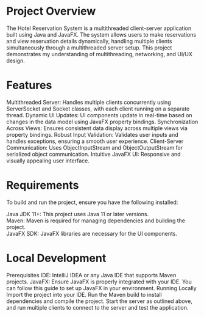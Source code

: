 # **Project Overview** <br/>
The Hotel Reservation System is a multithreaded client-server application built using Java and JavaFX. The system allows users to make reservations and view reservation details dynamically, handling multiple clients simultaneously through a multithreaded server setup. This project demonstrates my understanding of multithreading, networking, and UI/UX design.

# **Features**<br/>
Multithreaded Server: Handles multiple clients concurrently using ServerSocket and Socket classes, with each client running on a separate thread.
Dynamic UI Updates: UI components update in real-time based on changes in the data model using JavaFX property bindings.
Synchronization Across Views: Ensures consistent data display across multiple views via property bindings.
Robust Input Validation: Validates user inputs and handles exceptions, ensuring a smooth user experience.
Client-Server Communication: Uses ObjectInputStream and ObjectOutputStream for serialized object communication.
Intuitive JavaFX UI: Responsive and visually appealing user interface.


# **Requirements**<br/>
To build and run the project, ensure you have the following installed:

Java JDK 11+: This project uses Java 11 or later versions.<br/>
Maven: Maven is required for managing dependencies and building the project.<br/>
JavaFX SDK: JavaFX libraries are necessary for the UI components.<br/>


# **Local Development**<br/>
Prerequisites
IDE: IntelliJ IDEA or any Java IDE that supports Maven projects.
JavaFX: Ensure JavaFX is properly integrated with your IDE. You can follow this guide to set up JavaFX in your environment.
Running Locally
Import the project into your IDE.
Run the Maven build to install dependencies and compile the project.
Start the server as outlined above, and run multiple clients to connect to the server and test the application.
